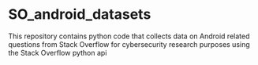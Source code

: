 # SO_android_datasets
This repository contains python code that collects data on Android related questions from Stack Overflow for cybersecurity research purposes using the Stack Overflow python api
